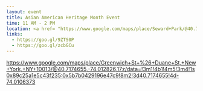 ```yaml
---
layout: event
title: Asian American Heritage Month Event
time: 11 AM - 2 PM
location: <a href= "https://www.google.com/maps/place/Seward+Park/@40.7145394,-73.9918489,17z/data=!4m8!1m2!2m1!1sSeward+Park+(located+at+Essex+street+and+East+Broadway)!3m4!1s0x89c25a2989428581:0x43c2bd3ad9803c0c!8m2!3d40.7149056!4d-73.989247">Seward Park</a>, Manhattan
links:
  - https://goo.gl/9ZTS0P
  - https://goo.gl/zcbGCu
---
```

https://www.google.com/maps/place/Greenwich+St+%26+Duane+St,+New+York,+NY+10013/@40.7174655,-74.012826,17z/data=!3m1!4b1!4m5!3m4!1s0x89c25a1e5c43f235:0x5b7b0429196e47c9!8m2!3d40.7174655!4d-74.0106373
